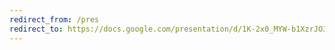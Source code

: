```yaml
---
redirect_from: /pres
redirect_to: https://docs.google.com/presentation/d/1K-2x0_MYW-b1XzrJO3Y1Xhw1E3AN1wB0fGy4wGYDXpw/edit?usp=sharing
---
```

